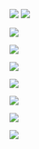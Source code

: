 ![](https://i.imgur.com/vEyXUGg.png)
![](https://i.imgur.com/wTpwFVH.png)


![](https://i.imgur.com/vfqC5Kn.png)

![](https://i.imgur.com/2oT0rUX.jpeg)

![](https://i.imgur.com/0M9aSVw.jpeg)

![](https://i.imgur.com/MYyEGN0.jpeg)

![](https://i.imgur.com/mJUHjDj.jpeg)

![](https://i.imgur.com/J6VRla3.png)

![](https://i.imgur.com/4VrKbn9.png)
